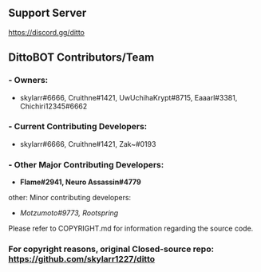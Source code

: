 ## Support Server
https://discord.gg/ditto

## DittoBOT Contributors/Team
### - Owners:
- skylarr#6666, Cruithne#1421, UwUchihaKrypt#8715, Eaaarl#3381, Chichiri12345#6662

### - Current Contributing Developers:
- skylarr#6666, Cruithne#1421, Zak~#0193

### - Other Major Contributing Developers: 
- __**Flame#2941, Neuro Assassin#4779**__



other:
Minor contributing developers: 
- *Motzumoto#9773, Rootspring*

Please refer to COPYRIGHT.md for information regarding the source code.

### For copyright reasons, original Closed-source repo: https://github.com/skylarr1227/ditto
